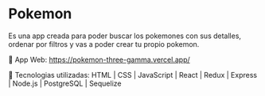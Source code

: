  # Pokemon
 
 Es una app creada para poder buscar los pokemones con sus detalles, ordenar por filtros y vas a poder crear tu propio pokemon.
 
 App Web: https://pokemon-three-gamma.vercel.app/

 Tecnologias utilizadas: HTML | CSS | JavaScript | React | Redux | Express | Node.js | PostgreSQL | Sequelize 
